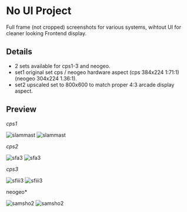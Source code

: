 # No UI Project
Full frame (not cropped) screenshots for various systems, wihtout UI for cleaner looking Frontend display.

## Details

- 2 sets available for cps1-3 and neogeo.
- set1 original set cps / neogeo hardware aspect (cps 384x224 1:71:1) (neogeo 304x224 1.36:1).
- set2 upscaled set to 800x600 to match proper 4:3 arcade display aspect.

## Preview

*cps1*

![slammast](https://github.com/Zoidburg13/No-UI-Project/assets/159597576/3aa27bba-d008-4a31-af23-3f3bf9e14549)
![slammast](https://github.com/Zoidburg13/No-UI-Project/assets/159597576/94419e4e-bc8d-4e43-a2ec-fc27222987dd)

*cps2*

![sfa3](https://github.com/Zoidburg13/No-UI-Project/assets/159597576/ff505e30-dcc3-42e4-b31d-3b0162a19cc3)
![sfa3](https://github.com/Zoidburg13/No-UI-Project/assets/159597576/239c611f-63e6-4b59-9164-4ada297365a5)

*cps3*

![sfiii3](https://github.com/Zoidburg13/No-UI-Project/assets/159597576/ba9aec91-43bc-4624-b663-81665571ddb3)
![sfiii3](https://github.com/Zoidburg13/No-UI-Project/assets/159597576/568c4d39-7ec5-46d9-8041-734f54eece86)

neogeo*

![samsho2](https://github.com/Zoidburg13/No-UI-Project/assets/159597576/f6f39b5a-1b5c-4ee6-b2a2-0282dc011503)
![samsho2](https://github.com/Zoidburg13/No-UI-Project/assets/159597576/ab5975a1-3d53-48d8-b722-5dc4aca59cf4)
